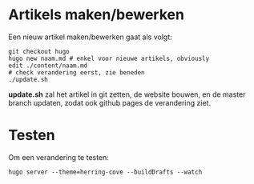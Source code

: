 # Artikels maken/bewerken

Een nieuw artikel maken/bewerken gaat als volgt:

    git checkout hugo
    hugo new naam.md # enkel voor nieuwe artikels, obviously
    edit ./content/naam.md
    # check verandering eerst, zie beneden
    ./update.sh

**update.sh** zal het artikel in git zetten, de website bouwen, en de master branch
updaten, zodat ook github pages de verandering ziet.


# Testen

Om een verandering te testen:
    
    hugo server --theme=herring-cove --buildDrafts --watch